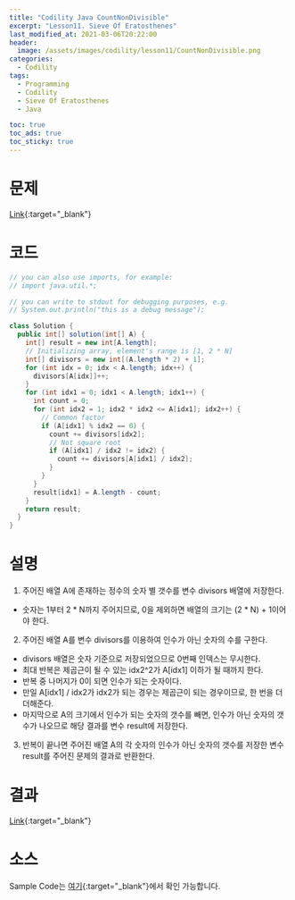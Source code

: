 ```yaml
---
title: "Codility Java CountNonDivisible"
excerpt: "Lesson11. Sieve Of Eratosthenes"
last_modified_at: 2021-03-06T20:22:00
header:
  image: /assets/images/codility/lesson11/CountNonDivisible.png
categories:
  - Codility
tags:
  - Programming
  - Codility
  - Sieve Of Eratosthenes
  - Java

toc: true
toc_ads: true
toc_sticky: true
---
```

# 문제
[Link](https://app.codility.com/programmers/lessons/11-sieve_of_eratosthenes/count_non_divisible/){:target="_blank"}

# 코드
```java
// you can also use imports, for example:
// import java.util.*;

// you can write to stdout for debugging purposes, e.g.
// System.out.println("this is a debug message");

class Solution {
  public int[] solution(int[] A) {
    int[] result = new int[A.length];
    // Initializing array, element's range is [1, 2 * N]
    int[] divisors = new int[(A.length * 2) + 1];
    for (int idx = 0; idx < A.length; idx++) {
      divisors[A[idx]]++;
    }
    for (int idx1 = 0; idx1 < A.length; idx1++) {
      int count = 0;
      for (int idx2 = 1; idx2 * idx2 <= A[idx1]; idx2++) {
        // Common factor
        if (A[idx1] % idx2 == 0) {
          count += divisors[idx2];
          // Not square root
          if (A[idx1] / idx2 != idx2) {
            count += divisors[A[idx1] / idx2];
          }
        }
      }
      result[idx1] = A.length - count;
    }
    return result;
  }
}
```

# 설명
1. 주어진 배열 A에 존재하는 정수의 숫자 별 갯수를 변수 divisors 배열에 저장한다.
- 숫자는 1부터 2 * N까지 주어지므로, 0을 제외하면 배열의 크기는 (2 * N) + 1이어야 한다.
2. 주어진 배열 A를 변수 divisors를 이용하여 인수가 아닌 숫자의 수를 구한다.
- divisors 배열은 숫자 기준으로 저장되었으므로 0번째 인덱스는 무시한다.
- 최대 반복은 제곱근이 될 수 있는 idx2^2가 A[idx1] 이하가 될 때까지 한다.
- 반복 중 나머지가 0이 되면 인수가 되는 숫자이다.
- 만일 A[idx1] / idx2가 idx2가 되는 경우는 제곱근이 되는 경우이므로, 한 번을 더 더해준다.
- 마지막으로 A의 크기에서 인수가 되는 숫자의 갯수를 빼면, 인수가 아닌 숫자의 갯수가 나오므로 해당 결과를 변수 result에 저장한다.
3. 반복이 끝나면 주어진 배열 A의 각 숫자의 인수가 아닌 숫자의 갯수를 저장한 변수 result를 주어진 문제의 결과로 반환한다.

# 결과
[Link](https://app.codility.com/demo/results/trainingVZ25BY-FPX/){:target="_blank"}

# 소스
Sample Code는 [여기](https://github.com/GracefulSoul/codility/blob/master/src/main/java/gracefulsoul/lesson11/CountNonDivisible.java){:target="_blank"}에서 확인 가능합니다.